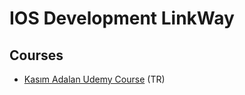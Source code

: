# IOS Development LinkWay

## Courses

- [Kasım Adalan Udemy Course](https://www.udemy.com/course/ios-mobil-uygulama-gelistirme-egitimi-swift/) (TR)

